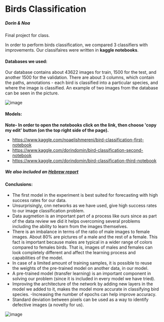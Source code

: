 # Birds Classification
##### Dorin & Noa

Final project for class.

In order to perform birds classification, we compared 3 classifiers with improvements.
Our classifaires were written in **kaggle notebooks**.

#### Databases we used:
Our database contains about 43622 images for train, 1500 for the test, and another 1500 for the validation.
There are about 3 columns, which contain the paths, annotations - each bird is classified into a particular species, and where the image is classified.
An example of two images from the database can be seen in the picture.

![image](https://user-images.githubusercontent.com/58748407/138856566-391d869d-48db-471e-817d-4512366122fb.png)

#### Models:
**Note- In order to open the notebooks click on the link, then choose 'copy my edit' button (on the top right side of the page).**
- https://www.kaggle.com/noaelishmereni/bird-classification-first-notebook
- https://www.kaggle.com/dorindomin/bird-classification-second-notebook
- https://www.kaggle.com/dorindomin/bird-classification-third-notebook

##### We also included an [Hebrew report](https://github.com/DorinDomin/Practical-topics-in-Machine-Learning-/blob/c827c19884ac61ca84f4fd4f235f0838c5c47388/finalProjectReport.pdf)

#### Conclusions:
- The first model in the experiment is best suited for forecasting with high success rates for our data.
- Unsurprisingly, cnn networks as we have used, give high success rates to our image classification problem.
- Data augmetion is an important part of a process like ours since as part of the data review we did it helps
overcoming several problems including the ability to learn from the images themselves.
- There is an imbalance in terms of the ratio of male images to female images. About 80% are pictures of a male and the rest of a female. This fact is important because males are typical in a wider range of colors compared to females birds. That is, images of males and females can look completely different and affect the learning process and capabilities of the model.
- In case of a limited amount of training samples, it is possible to reuse the weights of the pre-trained model on another data, in our model.
- A pre-trained model (transfer learning) is an important component in solving our problem (since it is included in every model we have tried).
- Improving the architecture of the network by adding new layers in the model we added to it, makes the model more accurate in classifying bird species.
-Increasing the number of epochs can help improve accuracy.
- Standard deviation between pixels can be used as a way to identify defective images (a novelty for us).


![image](https://user-images.githubusercontent.com/58748407/138858363-8355dd51-eecd-4a2d-bbf1-8fd67ea5d819.png)
